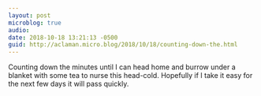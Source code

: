 ```yaml
---
layout: post
microblog: true
audio: 
date: 2018-10-18 13:21:13 -0500
guid: http://aclaman.micro.blog/2018/10/18/counting-down-the.html
---
```

Counting down the minutes until I can head home and burrow under a blanket with some tea to nurse this head-cold. Hopefully if I take it easy for the next few days it will pass quickly.
